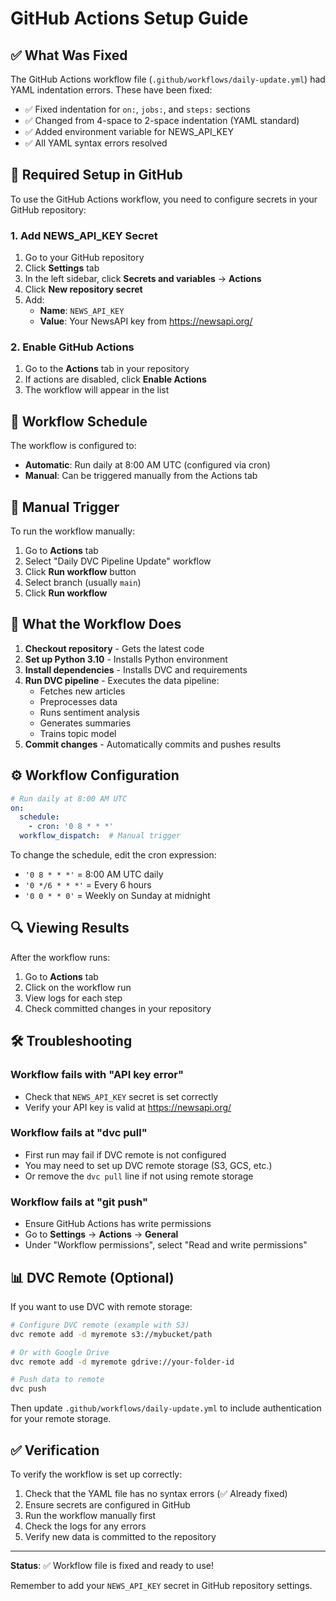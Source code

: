 # GitHub Actions Setup Guide

## ✅ What Was Fixed

The GitHub Actions workflow file (`.github/workflows/daily-update.yml`) had YAML indentation errors. These have been fixed:

- ✅ Fixed indentation for `on:`, `jobs:`, and `steps:` sections
- ✅ Changed from 4-space to 2-space indentation (YAML standard)
- ✅ Added environment variable for NEWS_API_KEY
- ✅ All YAML syntax errors resolved

## 🔧 Required Setup in GitHub

To use the GitHub Actions workflow, you need to configure secrets in your GitHub repository:

### 1. Add NEWS_API_KEY Secret

1. Go to your GitHub repository
2. Click **Settings** tab
3. In the left sidebar, click **Secrets and variables** → **Actions**
4. Click **New repository secret**
5. Add:
   - **Name**: `NEWS_API_KEY`
   - **Value**: Your NewsAPI key from https://newsapi.org/

### 2. Enable GitHub Actions

1. Go to the **Actions** tab in your repository
2. If actions are disabled, click **Enable Actions**
3. The workflow will appear in the list

## 📅 Workflow Schedule

The workflow is configured to:
- **Automatic**: Run daily at 8:00 AM UTC (configured via cron)
- **Manual**: Can be triggered manually from the Actions tab

## 🚀 Manual Trigger

To run the workflow manually:
1. Go to **Actions** tab
2. Select "Daily DVC Pipeline Update" workflow
3. Click **Run workflow** button
4. Select branch (usually `main`)
5. Click **Run workflow**

## 📝 What the Workflow Does

1. **Checkout repository** - Gets the latest code
2. **Set up Python 3.10** - Installs Python environment
3. **Install dependencies** - Installs DVC and requirements
4. **Run DVC pipeline** - Executes the data pipeline:
   - Fetches new articles
   - Preprocesses data
   - Runs sentiment analysis
   - Generates summaries
   - Trains topic model
5. **Commit changes** - Automatically commits and pushes results

## ⚙️ Workflow Configuration

```yaml
# Run daily at 8:00 AM UTC
on:
  schedule:
    - cron: '0 8 * * *'
  workflow_dispatch:  # Manual trigger
```

To change the schedule, edit the cron expression:
- `'0 8 * * *'` = 8:00 AM UTC daily
- `'0 */6 * * *'` = Every 6 hours
- `'0 0 * * 0'` = Weekly on Sunday at midnight

## 🔍 Viewing Results

After the workflow runs:
1. Go to **Actions** tab
2. Click on the workflow run
3. View logs for each step
4. Check committed changes in your repository

## 🛠️ Troubleshooting

### Workflow fails with "API key error"
- Check that `NEWS_API_KEY` secret is set correctly
- Verify your API key is valid at https://newsapi.org/

### Workflow fails at "dvc pull"
- First run may fail if DVC remote is not configured
- You may need to set up DVC remote storage (S3, GCS, etc.)
- Or remove the `dvc pull` line if not using remote storage

### Workflow fails at "git push"
- Ensure GitHub Actions has write permissions
- Go to **Settings** → **Actions** → **General**
- Under "Workflow permissions", select "Read and write permissions"

## 📊 DVC Remote (Optional)

If you want to use DVC with remote storage:

```bash
# Configure DVC remote (example with S3)
dvc remote add -d myremote s3://mybucket/path

# Or with Google Drive
dvc remote add -d myremote gdrive://your-folder-id

# Push data to remote
dvc push
```

Then update `.github/workflows/daily-update.yml` to include authentication for your remote storage.

## ✅ Verification

To verify the workflow is set up correctly:
1. Check that the YAML file has no syntax errors (✅ Already fixed)
2. Ensure secrets are configured in GitHub
3. Run the workflow manually first
4. Check the logs for any errors
5. Verify new data is committed to the repository

---

**Status**: ✅ Workflow file is fixed and ready to use!

Remember to add your `NEWS_API_KEY` secret in GitHub repository settings.
